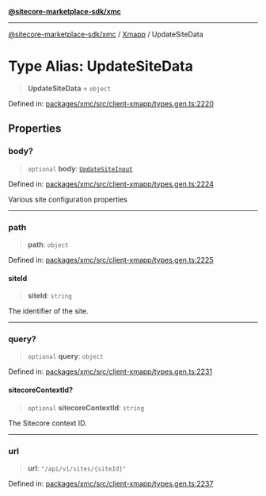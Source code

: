 [**@sitecore-marketplace-sdk/xmc**](../../../../README.md)

***

[@sitecore-marketplace-sdk/xmc](../../../../README.md) / [Xmapp](../README.md) / UpdateSiteData

# Type Alias: UpdateSiteData

> **UpdateSiteData** = `object`

Defined in: [packages/xmc/src/client-xmapp/types.gen.ts:2220](https://github.com/Sitecore/marketplace-sdk/blob/main/packages/xmc/src/client-xmapp/types.gen.ts#L2220)

## Properties

### body?

> `optional` **body**: [`UpdateSiteInput`](UpdateSiteInput.md)

Defined in: [packages/xmc/src/client-xmapp/types.gen.ts:2224](https://github.com/Sitecore/marketplace-sdk/blob/main/packages/xmc/src/client-xmapp/types.gen.ts#L2224)

Various site configuration properties

***

### path

> **path**: `object`

Defined in: [packages/xmc/src/client-xmapp/types.gen.ts:2225](https://github.com/Sitecore/marketplace-sdk/blob/main/packages/xmc/src/client-xmapp/types.gen.ts#L2225)

#### siteId

> **siteId**: `string`

The identifier of the site.

***

### query?

> `optional` **query**: `object`

Defined in: [packages/xmc/src/client-xmapp/types.gen.ts:2231](https://github.com/Sitecore/marketplace-sdk/blob/main/packages/xmc/src/client-xmapp/types.gen.ts#L2231)

#### sitecoreContextId?

> `optional` **sitecoreContextId**: `string`

The Sitecore context ID.

***

### url

> **url**: `"/api/v1/sites/{siteId}"`

Defined in: [packages/xmc/src/client-xmapp/types.gen.ts:2237](https://github.com/Sitecore/marketplace-sdk/blob/main/packages/xmc/src/client-xmapp/types.gen.ts#L2237)
